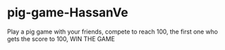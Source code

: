 # pig-game-HassanVe
 Play a pig game with your friends, compete to reach 100, the first one who gets the score to 100, WIN THE GAME
